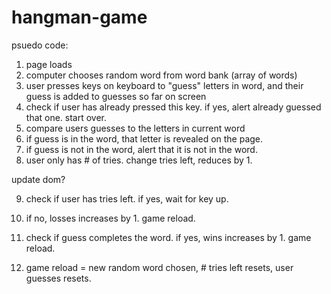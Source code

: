 # hangman-game

psuedo code:
1. page loads
2. computer chooses random word from word bank (array of words)
3. user presses keys on keyboard to "guess" letters in word, and their guess is added to guesses so far on screen
4. check if user has already pressed this key. if yes, alert already guessed that one. start over.
5. compare users guesses to the letters in current word
6. if guess is in the word, that letter is revealed on the page.
7. if guess is not in the word, alert that it is not in the word.
8. user only has # of tries. change tries left, reduces by 1.

update dom?

9. check if user has tries left.  if yes, wait for key up.
10. if no, losses increases by 1. game reload.

11. check if guess completes the word. if yes, wins increases by 1. game reload.

11. game reload = new random word chosen, # tries left resets, user guesses resets.
